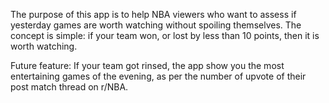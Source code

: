 The purpose of this app is to help NBA viewers who want to assess if yesterday games are worth watching without spoiling themselves.
The concept is simple: if your team won, or lost by less than 10 points, then it is worth watching.

Future feature:
If your team got rinsed, the app show you the most entertaining games of the evening, as per the number of upvote of their post match thread on r/NBA.
